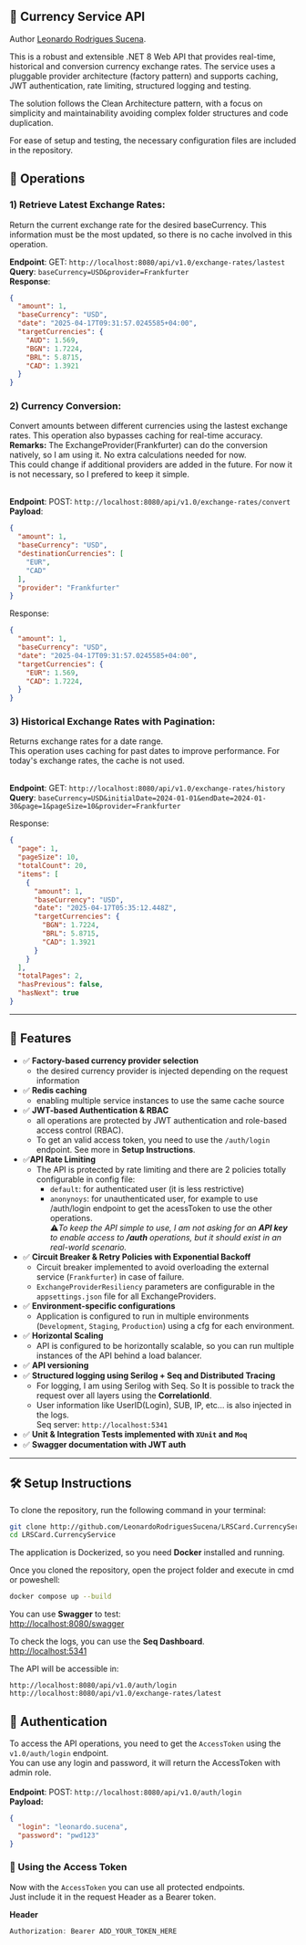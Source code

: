 ﻿## 💱 Currency Service API

Author <a href="https://www.linkedin.com/in/leonardorodriguessucena/" target="_blank">Leonardo Rodrigues Sucena</a>. 

This is a robust and extensible .NET 8 Web API that provides real-time, historical and conversion currency exchange rates. 
The service uses a pluggable provider architecture (factory pattern) and supports caching, JWT authentication, rate limiting, structured logging and testing.

The solution follows the Clean Architecture pattern, with a focus on simplicity and maintainability avoiding complex folder structures and code duplication.

For ease of setup and testing, the necessary configuration files are included in the repository.


## 🚀 Operations
<h3>1) Retrieve Latest Exchange Rates:</h3>
Return the current exchange rate for the desired baseCurrency. 
This information must be the most updated, so there is no cache involved in this operation.

**Endpoint**: GET: `http://localhost:8080/api/v1.0/exchange-rates/lastest` </br>
**Query**: `baseCurrency=USD&provider=Frankfurter` </br>
**Response**: 
```json
{
  "amount": 1,
  "baseCurrency": "USD",
  "date": "2025-04-17T09:31:57.0245585+04:00",
  "targetCurrencies": {
    "AUD": 1.569,
    "BGN": 1.7224,
    "BRL": 5.8715,
    "CAD": 1.3921
  }
}
```

<h3>2) Currency Conversion:</h3>
Convert amounts between different currencies using the lastest exchange rates.
This operation also bypasses caching for real-time accuracy.</br>
<b>Remarks:</b>
The ExchangeProvider(Frankfurter) can do the conversion natively, so I am using it. No extra calculations needed for now.</br>
This could change if additional providers are added in the future.
For now it is not necessary, so I prefered to keep it simple.</br></br>

**Endpoint**: POST: `http://localhost:8080/api/v1.0/exchange-rates/convert` </br>
**Payload**: 
```json
{
  "amount": 1,
  "baseCurrency": "USD",
  "destinationCurrencies": [
    "EUR",
    "CAD"
  ],
  "provider": "Frankfurter"
}
```

Response: 
```json
{
  "amount": 1,
  "baseCurrency": "USD",
  "date": "2025-04-17T09:31:57.0245585+04:00",
  "targetCurrencies": {
    "EUR": 1.569,
    "CAD": 1.7224,
  }
}
```

<h3>3) Historical Exchange Rates with Pagination:</h3>
Returns exchange rates for a date range. <br>
This operation uses caching for past dates to improve performance.
For today's exchange rates, the cache is not used.</br></br>

**Endpoint**: GET: `http://localhost:8080/api/v1.0/exchange-rates/history` <br/>
**Query**: `baseCurrency=USD&initialDate=2024-01-01&endDate=2024-01-30&page=1&pageSize=10&provider=Frankfurter`

Response:
```json
{
  "page": 1,
  "pageSize": 10,
  "totalCount": 20,
  "items": [
    {
      "amount": 1,
      "baseCurrency": "USD",
      "date": "2025-04-17T05:35:12.448Z",
      "targetCurrencies": {
        "BGN": 1.7224,
        "BRL": 5.8715,
        "CAD": 1.3921
      }
    }
  ],
  "totalPages": 2,
  "hasPrevious": false,
  "hasNext": true
}
```
---

## 🚀 Features

- ✅ **Factory-based currency provider selection**</br>  
  - the desired currency provider is injected depending on the request information
- ✅ **Redis caching**<br>
  - enabling multiple service instances to use the same cache source
- ✅ **JWT-based Authentication & RBAC**
  - all operations are protected by JWT authentication and role-based access control (RBAC). 
  - To get an valid access token, you need to use the `/auth/login` endpoint. See more in <b>Setup Instructions</b>.
- ✅**API Rate Limiting**
  - The API is protected by rate limiting and there are 2 policies totally configurable in config file:<br>
    - `default`: for authenticated user (it is less restrictive)<br>
    - `anonynoys`: for unauthenticated user, for example to use /auth/login endpoint to get the acessToken to use the other operations.<br>
    ⚠️<i>To keep the API simple to use, I am not asking for an <b>API key</b> to enable access to <b>/auth</b> operations, but it should exist in an real-world scenario.</i>
- ✅ **Circuit Breaker & Retry Policies with Exponential Backoff**
  - Circuit breaker implemented to avoid overloading the external service (`Frankfurter`) in case of failure.
  - `ExchangeProviderResiliency` parameters are configurable in the `appsettings.json` file for all ExchangeProviders.
- ✅ **Environment-specific configurations**
  - Application is configured to run in multiple environments (`Development`, `Staging`, `Production`) using a cfg for each environment.
- ✅ **Horizontal Scaling**
  -  API is configured to be horizontally scalable, so you can run multiple instances of the API behind a load balancer.
- ✅ **API versioning**
- ✅ **Structured logging using Serilog + Seq and Distributed Tracing**
  - For logging, I am using Serilog with Seq. So It is possible to track the request over all layers using the **CorrelationId**.<br>
  - User information like UserID(Login), SUB, IP, etc... is also injected in the logs. </br>
  Seq server: `http://localhost:5341`
- ✅ **Unit & Integration Tests implemented with `XUnit` and `Moq`**
- ✅ **Swagger documentation with JWT auth**

---

## 🛠️ Setup Instructions
To clone the repository, run the following command in your terminal:
```bash
git clone http://github.com/LeonardoRodriguesSucena/LRSCard.CurrencyService.git
cd LRSCard.CurrencyService
```

The application is Dockerized, so you need <b>Docker</b> installed and running.

Once you cloned the repository, open the project folder and execute in cmd or poweshell:
```bash
docker compose up --build
```
You can use **Swagger** to test:<br>
<a href="http://localhost:8080/swagger" target="_blank">
         http://localhost:8080/swagger</a><br>    

To check the logs, you can use the **Seq Dashboard**. <br>
<a href="http://localhost:5341" target="_blank"> http://localhost:5341</a><br>

The API will be accessible in:<br>

`http://localhost:8080/api/v1.0/auth/login` 
<br>
`http://localhost:8080/api/v1.0/exchange-rates/latest`

## 🔐 Authentication

To access the API operations, you need to get the `AccessToken` using the `v1.0/auth/login` endpoint. <br>
You can use any login and password, it will return the AccessToken with admin role.<br><br>
**Endpoint**: POST:  `http://localhost:8080/api/v1.0/auth/login` <br>
**Payload:**
```json
{
  "login": "leonardo.sucena",
  "password": "pwd123"
}
```

### 🔑 Using the Access Token ###
Now with the `AccessToken` you can use all protected endpoints.</br>
Just include it in the request Header as a Bearer token.<br>

**Header**
```javascript
Authorization: Bearer ADD_YOUR_TOKEN_HERE
```




